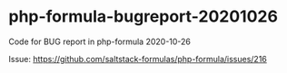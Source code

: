 # php-formula-bugreport-20201026
Code for BUG report in php-formula 2020-10-26

Issue: https://github.com/saltstack-formulas/php-formula/issues/216
